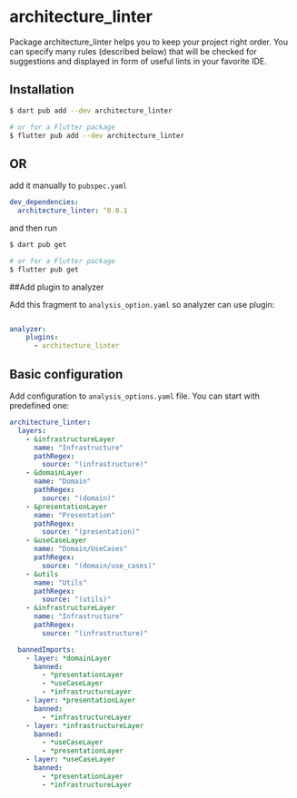 <!-- 
This README describes the package. If you publish this package to pub.dev,
this README's contents appear on the landing page for your package.

For information about how to write a good package README, see the guide for
[writing package pages](https://dart.dev/guides/libraries/writing-package-pages). 

For general information about developing packages, see the Dart guide for
[creating packages](https://dart.dev/guides/libraries/create-library-packages)
and the Flutter guide for
[developing packages and plugins](https://flutter.dev/developing-packages). 
-->
# architecture_linter

Package architecture_linter helps you to keep your project right order. You can specify many rules (described below) that will be checked for suggestions and displayed in form of useful lints in your favorite IDE. 

## Installation

```sh
$ dart pub add --dev architecture_linter

# or for a Flutter package
$ flutter pub add --dev architecture_linter
```

## OR

add it manually to `pubspec.yaml`

```yaml
dev_dependencies:
  architecture_linter: ^0.0.1
```

and then run

```sh
$ dart pub get

# or for a Flutter package
$ flutter pub get
```
##Add plugin to analyzer

Add this fragment to `analysis_option.yaml` so analyzer can use plugin:
```yaml

analyzer:
    plugins:
      - architecture_linter
```

## Basic configuration

Add configuration to `analysis_options.yaml` file. You can start with predefined one:
```YAML
architecture_linter:
  layers:
    - &infrastructureLayer
      name: "Infrastructure"
      pathRegex:
        source: "(infrastructure)"
    - &domainLayer
      name: "Domain"
      pathRegex:
        source: "(domain)"
    - &presentationLayer
      name: "Presentation"
      pathRegex:
        source: "(presentation)"
    - &useCaseLayer
      name: "Domain/UseCases"
      pathRegex:
        source: "(domain/use_cases)"
    - &utils
      name: "Utils"
      pathRegex:
        source: "(utils)"
    - &infrastructureLayer
      name: "Infrastructure"
      pathRegex:
        source: "(infrastructure)"

  bannedImports:
    - layer: *domainLayer
      banned:
        - *presentationLayer
        - *useCaseLayer
        - *infrastructureLayer
    - layer: *presentationLayer
      banned:
        - *infrastructureLayer
    - layer: *infrastructureLayer
      banned:
        - *useCaseLayer
        - *presentationLayer
    - layer: *useCaseLayer
      banned:
        - *presentationLayer
        - *infrastructureLayer
```